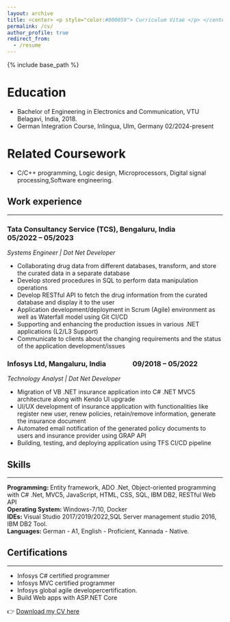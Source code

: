 ```yaml
---
layout: archive
title: <center> <p style="color:#000059"> Curriculum Vitae </p> </center>
permalink: /cv/
author_profile: true
redirect_from:
  - /resume
---
```


{% include base_path %}

Education
======
* Bachelor of Engineering in Electronics and Communication, VTU Belagavi, India, 2018.
* German Integration Course, Inlingua, Ulm, Germany 02/2024-present

Related Coursework
======
* C/C++ programming, Logic design, Microprocessors, Digital signal processing,Software engineering.
  
## Work experience 
--------------------------------------------------------------------------------------------------------------------------------------------------------------------------
### Tata Consultancy Service (TCS), Bengaluru, India      &nbsp;&nbsp;&nbsp;&nbsp;&nbsp;&nbsp;&nbsp;&nbsp;&nbsp;&nbsp;&nbsp;&nbsp;&nbsp;&nbsp;&nbsp;&nbsp;         05/2022 – 05/2023  
<i> Systems Engineer | Dot Net Developer </i>
- Collaborating drug data from different databases, transform, and store the curated data in a separate database
- Develop stored procedures in SQL to perform data manipulation operations
- Develop RESTful API to fetch the drug information from the curated database and display it to the user
- Application development/deployment in Scrum (Agile) environment as well as Waterfall model using Git CI/CD
- Supporting and enhancing the production issues in various .NET applications (L2/L3 Support)
- Communicate to clients about the changing requirements and the status of the application development/issues

### Infosys Ltd, Mangaluru, India    &nbsp;&nbsp;&nbsp;&nbsp;&nbsp;&nbsp;&nbsp;&nbsp;&nbsp;&nbsp;&nbsp;&nbsp;&nbsp;&nbsp;           09/2018 – 05/2022  
<i> Technology Analyst | Dot Net Developer </i>
- Migration of VB .NET insurance application into C# .NET MVC5 architecture along with Kendo UI upgrade
- UI/UX development of insurance application with functionalities like register new user, renew policies,
  retain/remove information, generate the insurance document
- Automated email notification of the generated policy documents to users and insurance provider using GRAP API
- Building, testing, and deploying application using TFS CI/CD pipeline
  
## Skills 
--------------------------------------------------------------------------------------------------------------------------------------------------------------------------
<b> Programming: </b> Entity framework, ADO .Net, Object-oriented programming with C# .Net, MVC5,
                  JavaScript, HTML, CSS, SQL, IBM DB2, RESTful Web API \
<b> Operating System: </b> Windows-7/10, Docker \
<b> IDEs: </b> Visual Studio 2017/2019/2022,SQL Server management studio 2016, IBM DB2 Tool.\
<b> Languages: </b> German - A1, English - Proficient, Kannada - Native.
  
## Certifications
--------------------------------------------------------------------------------------------------------------------------------------------------------------------------
- Infosys C# certified programmer
- Infosys MVC certified programmer
- Infosys global agile developercertification.
- Build Web apps with ASP.NET Core

 👉 <a href="https://sudharani-biradar.github.io/files/sudharani-biradar.pdf"> Download my CV here</a>

